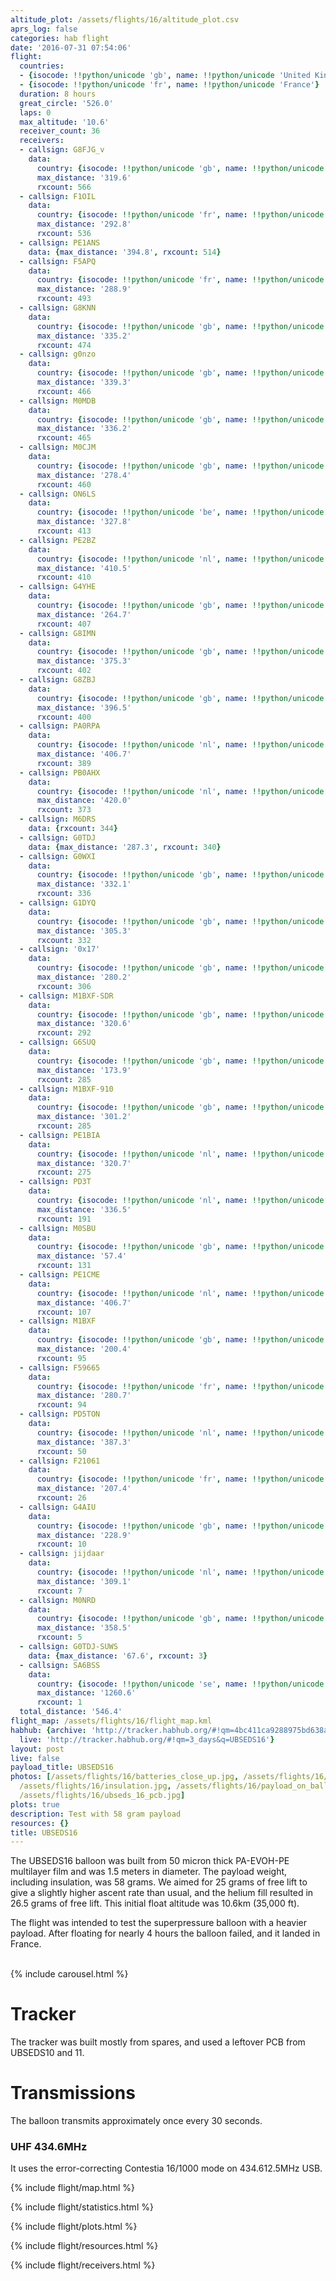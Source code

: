 ```yaml
---
altitude_plot: /assets/flights/16/altitude_plot.csv
aprs_log: false
categories: hab flight
date: '2016-07-31 07:54:06'
flight:
  countries:
  - {isocode: !!python/unicode 'gb', name: !!python/unicode 'United Kingdom'}
  - {isocode: !!python/unicode 'fr', name: !!python/unicode 'France'}
  duration: 8 hours
  great_circle: '526.0'
  laps: 0
  max_altitude: '10.6'
  receiver_count: 36
  receivers:
  - callsign: G8FJG_v
    data:
      country: {isocode: !!python/unicode 'gb', name: !!python/unicode 'United Kingdom'}
      max_distance: '319.6'
      rxcount: 566
  - callsign: F1OIL
    data:
      country: {isocode: !!python/unicode 'fr', name: !!python/unicode 'France'}
      max_distance: '292.8'
      rxcount: 536
  - callsign: PE1ANS
    data: {max_distance: '394.8', rxcount: 514}
  - callsign: F5APQ
    data:
      country: {isocode: !!python/unicode 'fr', name: !!python/unicode 'France'}
      max_distance: '288.9'
      rxcount: 493
  - callsign: G8KNN
    data:
      country: {isocode: !!python/unicode 'gb', name: !!python/unicode 'United Kingdom'}
      max_distance: '335.2'
      rxcount: 474
  - callsign: g0nzo
    data:
      country: {isocode: !!python/unicode 'gb', name: !!python/unicode 'United Kingdom'}
      max_distance: '339.3'
      rxcount: 466
  - callsign: M0MDB
    data:
      country: {isocode: !!python/unicode 'gb', name: !!python/unicode 'United Kingdom'}
      max_distance: '336.2'
      rxcount: 465
  - callsign: M0CJM
    data:
      country: {isocode: !!python/unicode 'gb', name: !!python/unicode 'United Kingdom'}
      max_distance: '278.4'
      rxcount: 460
  - callsign: ON6LS
    data:
      country: {isocode: !!python/unicode 'be', name: !!python/unicode 'Belgium'}
      max_distance: '327.8'
      rxcount: 413
  - callsign: PE2BZ
    data:
      country: {isocode: !!python/unicode 'nl', name: !!python/unicode 'Netherlands'}
      max_distance: '410.5'
      rxcount: 410
  - callsign: G4YHE
    data:
      country: {isocode: !!python/unicode 'gb', name: !!python/unicode 'United Kingdom'}
      max_distance: '264.7'
      rxcount: 407
  - callsign: G8IMN
    data:
      country: {isocode: !!python/unicode 'gb', name: !!python/unicode 'United Kingdom'}
      max_distance: '375.3'
      rxcount: 402
  - callsign: G8ZBJ
    data:
      country: {isocode: !!python/unicode 'gb', name: !!python/unicode 'United Kingdom'}
      max_distance: '396.5'
      rxcount: 400
  - callsign: PA0RPA
    data:
      country: {isocode: !!python/unicode 'nl', name: !!python/unicode 'Netherlands'}
      max_distance: '406.7'
      rxcount: 389
  - callsign: PB0AHX
    data:
      country: {isocode: !!python/unicode 'nl', name: !!python/unicode 'Netherlands'}
      max_distance: '420.0'
      rxcount: 373
  - callsign: M6DRS
    data: {rxcount: 344}
  - callsign: G0TDJ
    data: {max_distance: '287.3', rxcount: 340}
  - callsign: G0WXI
    data:
      country: {isocode: !!python/unicode 'gb', name: !!python/unicode 'United Kingdom'}
      max_distance: '332.1'
      rxcount: 336
  - callsign: G1DYQ
    data:
      country: {isocode: !!python/unicode 'gb', name: !!python/unicode 'United Kingdom'}
      max_distance: '305.3'
      rxcount: 332
  - callsign: '0x17'
    data:
      country: {isocode: !!python/unicode 'gb', name: !!python/unicode 'United Kingdom'}
      max_distance: '280.2'
      rxcount: 306
  - callsign: M1BXF-SDR
    data:
      country: {isocode: !!python/unicode 'gb', name: !!python/unicode 'United Kingdom'}
      max_distance: '320.6'
      rxcount: 292
  - callsign: G6SUQ
    data:
      country: {isocode: !!python/unicode 'gb', name: !!python/unicode 'United Kingdom'}
      max_distance: '173.9'
      rxcount: 285
  - callsign: M1BXF-910
    data:
      country: {isocode: !!python/unicode 'gb', name: !!python/unicode 'United Kingdom'}
      max_distance: '301.2'
      rxcount: 285
  - callsign: PE1BIA
    data:
      country: {isocode: !!python/unicode 'nl', name: !!python/unicode 'Netherlands'}
      max_distance: '320.7'
      rxcount: 275
  - callsign: PD3T
    data:
      country: {isocode: !!python/unicode 'nl', name: !!python/unicode 'Netherlands'}
      max_distance: '336.5'
      rxcount: 191
  - callsign: M0SBU
    data:
      country: {isocode: !!python/unicode 'gb', name: !!python/unicode 'United Kingdom'}
      max_distance: '57.4'
      rxcount: 131
  - callsign: PE1CME
    data:
      country: {isocode: !!python/unicode 'nl', name: !!python/unicode 'Netherlands'}
      max_distance: '406.7'
      rxcount: 107
  - callsign: M1BXF
    data:
      country: {isocode: !!python/unicode 'gb', name: !!python/unicode 'United Kingdom'}
      max_distance: '200.4'
      rxcount: 95
  - callsign: F59665
    data:
      country: {isocode: !!python/unicode 'fr', name: !!python/unicode 'France'}
      max_distance: '280.7'
      rxcount: 94
  - callsign: PD5TON
    data:
      country: {isocode: !!python/unicode 'nl', name: !!python/unicode 'Netherlands'}
      max_distance: '387.3'
      rxcount: 50
  - callsign: F21061
    data:
      country: {isocode: !!python/unicode 'fr', name: !!python/unicode 'France'}
      max_distance: '207.4'
      rxcount: 26
  - callsign: G4AIU
    data:
      country: {isocode: !!python/unicode 'gb', name: !!python/unicode 'United Kingdom'}
      max_distance: '228.9'
      rxcount: 10
  - callsign: jijdaar
    data:
      country: {isocode: !!python/unicode 'nl', name: !!python/unicode 'Netherlands'}
      max_distance: '309.1'
      rxcount: 7
  - callsign: M0NRD
    data:
      country: {isocode: !!python/unicode 'gb', name: !!python/unicode 'United Kingdom'}
      max_distance: '358.5'
      rxcount: 5
  - callsign: G0TDJ-SUWS
    data: {max_distance: '67.6', rxcount: 3}
  - callsign: SA6BSS
    data:
      country: {isocode: !!python/unicode 'se', name: !!python/unicode 'Sweden'}
      max_distance: '1260.6'
      rxcount: 1
  total_distance: '546.4'
flight_map: /assets/flights/16/flight_map.kml
habhub: {archive: 'http://tracker.habhub.org/#!qm=4bc411ca9288975bd638a091415b5ad2',
  live: 'http://tracker.habhub.org/#!qm=3_days&q=UBSEDS16'}
layout: post
live: false
payload_title: UBSEDS16
photos: [/assets/flights/16/batteries_close_up.jpg, /assets/flights/16/free_lift.jpg,
  /assets/flights/16/insulation.jpg, /assets/flights/16/payload_on_balloon.jpg, /assets/flights/16/santeri_holding.jpg,
  /assets/flights/16/ubseds_16_pcb.jpg]
plots: true
description: Test with 58 gram payload
resources: {}
title: UBSEDS16
---
```


The UBSEDS16 balloon was built from 50 micron thick PA-EVOH-PE
multilayer film and was 1.5 meters in diameter. The payload weight,
including insulation, was 58 grams. We aimed for 25 grams of free lift
to give a slightly higher ascent rate than usual, and the helium fill
resulted in 26.5 grams of free lift. This initial float altitude was
10.6km (35,000 ft).

The flight was intended to test the superpressure balloon with a
heavier payload. After floating for nearly 4 hours the balloon failed,
and it landed in France.

<!--more-->

<br/>
{% include carousel.html %}
<br/>

# Tracker

The tracker was built mostly from spares, and used a leftover PCB from
UBSEDS10 and 11.

# Transmissions

The balloon transmits approximately once every 30 seconds.

### UHF 434.6MHz

It uses the error-correcting Contestia 16/1000 mode on 434.612.5MHz USB.

{% include flight/map.html %}

{% include flight/statistics.html %}

{% include flight/plots.html %}

{% include flight/resources.html %}

{% include flight/receivers.html %}

